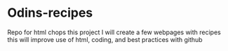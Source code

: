 # Odins-recipes
Repo for html chops
this project I will create a few webpages with recipes
this will improve use of html, coding, and best practices with github
